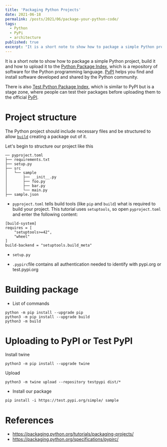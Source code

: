 ```yaml
---
title: 'Packaging Python Projects'
date: 2021-06-18
permalink: /posts/2021/06/package-your-python-code/
tags:
  - Python
  - PyPi
  - architecture
published: true
excerpt: "It is a short note to show how to package a simple Python project, build it and how to upload it to the [Python Package Index](https://pypi.org/), which is a repository of software for the Python programming language. [PyPI](https://pypi.org/) helps you find and install software developed and shared by the Python community."
---
```

It is a short note to show how to package a simple Python project, build it and how to upload it to the [Python Package Index](https://pypi.org/), which is a repository of software for the Python programming language. [PyPI](https://pypi.org/) helps you find and install software developed and shared by the Python community.

There is also [Test Python Package Index](https://test.pypi.org/), which is similar to PyPI but is a stage zone, where people can test their packages before uploading them to the official [PyPI](https://pypi.org/).


# Project structure

The Python project should include necessary files and be structured to allow [`build`](https://pypi.org/project/build/) creating a package out of it.

Let's begin to structure our project like this

```
── pyproject.toml
├── requirements.txt
├── setup.py
├── src
│   └── sample
│       ├── __init__.py
│       ├── foo.py
│       ├── bar.py
│       └── main.py
├── sample.json
```

* `pyproject.toml` tells build tools (like `pip` and `build`) what is required to build your project. This tutorial uses `setuptools`, so open `pyproject.toml` and enter the following content:

````
[build-system]
requires = [
    "setuptools>=42",
    "wheel"
]
build-backend = "setuptools.build_meta"
````

* `setup.py`

* `.pypirc`file contains all authentication needed to identify with pypi.org or test.pypi.org

# Building package
* List of commands 

```
python -m pip install --upgrade pip
python3 -m pip install --upgrade build
python3 -m build
```
# Uploading to PyPI or Test PyPI

Install twine
```
python3 -m pip install --upgrade twine
```
Upload 
````
python3 -m twine upload --repository testpypi dist/*
````

* Install our package
````
pip install -i https://test.pypi.org/simple/ sample
````

# References
- https://packaging.python.org/tutorials/packaging-projects/
- https://packaging.python.org/specifications/pypirc/